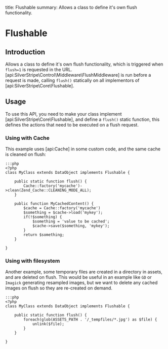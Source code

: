 title: Flushable
summary: Allows a class to define it's own flush functionality.
 
# Flushable

## Introduction

Allows a class to define it's own flush functionality, which is triggered when `flush=1` is requested in the URL.
[api:SilverStripe\Control\Middleware\FlushMiddleware] is run before a request is made, calling `flush()` statically on all
implementors of [api:SilverStripe\Core\Flushable].

## Usage

To use this API, you need to make your class implement [api:SilverStripe\Core\Flushable], and define a `flush()` static function,
this defines the actions that need to be executed on a flush request.

### Using with Cache

This example uses [api:Cache] in some custom code, and the same cache is cleaned on flush:

	:::php
	<?php
	class MyClass extends DataObject implements Flushable {
	
		public static function flush() {
			Cache::factory('mycache')->clean(Zend_Cache::CLEANING_MODE_ALL);
		}
	
		public function MyCachedContent() {
			$cache = Cache::factory('mycache')
			$something = $cache->load('mykey');
			if(!$something) {
				$something = 'value to be cached';
				$cache->save($something, 'mykey');
			}
			return $something;
		}
	
	}

### Using with filesystem

Another example, some temporary files are created in a directory in assets, and are deleted on flush. This would be
useful in an example like `GD` or `Imagick` generating resampled images, but we want to delete any cached images on
flush so they are re-created on demand.

	:::php
	<?php
	class MyClass extends DataObject implements Flushable {
	
		public static function flush() {
			foreach(glob(ASSETS_PATH . '/_tempfiles/*.jpg') as $file) {
				unlink($file);
			}
		}
	
	}

